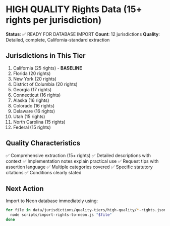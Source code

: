 # HIGH QUALITY Rights Data (15+ rights per jurisdiction)

**Status**: ✅ READY FOR DATABASE IMPORT
**Count**: 12 jurisdictions
**Quality**: Detailed, complete, California-standard extraction

## Jurisdictions in This Tier

1. California (25 rights) - **BASELINE**
2. Florida (20 rights)
3. New York (20 rights)
4. District of Columbia (20 rights)
5. Georgia (17 rights)
6. Connecticut (16 rights)
7. Alaska (16 rights)
8. Colorado (16 rights)
9. Delaware (16 rights)
10. Utah (15 rights)
11. North Carolina (15 rights)
12. Federal (15 rights)

## Quality Characteristics

✅ Comprehensive extraction (15+ rights)
✅ Detailed descriptions with context
✅ Implementation notes explain practical use
✅ Request tips with assertion language
✅ Multiple categories covered
✅ Specific statutory citations
✅ Conditions clearly stated

## Next Action

Import to Neon database immediately using:
```bash
for file in data/jurisdictions/quality-tiers/high-quality/*-rights.json; do
  node scripts/import-rights-to-neon.js "$file"
done
```
